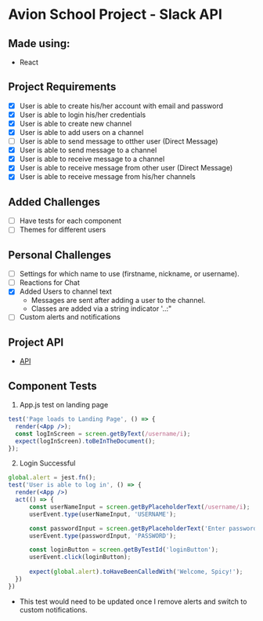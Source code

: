 # Avion School Project - Slack API

## Made using:
- React

## Project Requirements
- [x] User is able to create his/her account with email and password
- [x] User is able to login his/her credentials
- [x] User is able to create new channel
- [x] User is able to add users on a channel
- [ ] User is able to send message to otther user (Direct Message)
- [x] User is able to send message to a channel
- [x] User is able to receive message to a channel
- [x] User is able to receive message from other user (Direct Message)
- [x] User is able to receive message from his/her channels

## Added Challenges
- [ ] Have tests for each component
- [ ] Themes for different users

## Personal Challenges
- [ ] Settings for which name to use (firstname, nickname, or username).
- [ ] Reactions for Chat
- [x] Added Users to channel text 
  - Messages are sent after adding a user to the channel.
  - Classes are added via a string indicator '..:"
- [ ] Custom alerts and notifications

## Project API
- [API]()

## Component Tests
1. App.js test on landing page
```jsx
test('Page loads to Landing Page', () => {
  render(<App />);
  const logInScreen = screen.getByText(/username/i);
  expect(logInScreen).toBeInTheDocument();
});
```
2. Login Successful
```jsx
global.alert = jest.fn();
test('User is able to log in', () => {
  render(<App />)
  act(() => {
      const userNameInput = screen.getByPlaceholderText(/username/i);
      userEvent.type(userNameInput, 'USERNAME');

      const passwordInput = screen.getByPlaceholderText('Enter password');
      userEvent.type(passwordInput, 'PASSWORD');

      const loginButton = screen.getByTestId('loginButton');
      userEvent.click(loginButton);
      
      expect(global.alert).toHaveBeenCalledWith('Welcome, Spicy!');
  })
})
```
- This test would need to be updated once I remove alerts and switch to custom notifications.